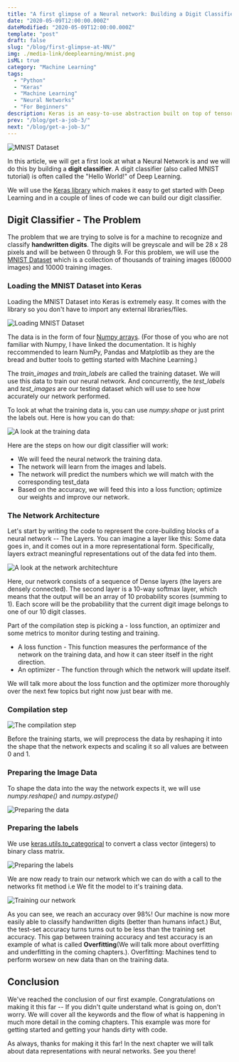 ```yaml
---
title: "A first glimpse of a Neural network: Building a Digit Classifier"
date: "2020-05-09T12:00:00.000Z"
dateModified: "2020-05-09T12:00:00.000Z"
template: "post"
draft: false
slug: "/blog/first-glimpse-at-NN/"
img: ./media-link/deeplearning/mnist.png
isML: true
category: "Machine Learning"
tags:
  - "Python"
  - "Keras"
  - "Machine Learning"
  - "Neural Networks"
  - "For Beginners"
description: Keras is an easy-to-use abstraction built on top of tensorflow. Let's use Keras to build our first "hello world" of Machine Learning - The Digit Classifier
prev: "/blog/get-a-job-3/"
next: "/blog/get-a-job-3/"
---
```

![MNIST Dataset](./media-link/deeplearning/mnist.png)

In this article, we will get a first look at what a Neural Network is and we will do this by building a **digit classifier**. A digit classifier (also called MNIST tutorial) is often called the "Hello World!" of Deep Learning.

 We will use the [Keras library](https://www.keras.io) which makes it easy to get started with Deep Learning and in a couple of lines of code we can build our digit classifier.

## Digit Classifier - The Problem

The problem that we are trying to solve is for a machine to recognize and classify **handwritten digits**. The digits will be greyscale and will be 28 x 28 pixels and will be between 0 through 9. For this problem, we will use the [MNIST Dataset]() which is a collection of thousands of training images (60000 images) and 10000 training images.

### Loading the MNIST Dataset into Keras

Loading the MNIST Dataset into Keras is extremely easy. It comes with the library so you don't have to import any external libraries/files. 

![Loading MNIST Dataset](./media-link/deeplearning/code_snippet/snippet1.svg)

The data is in the form of four [Numpy arrays](https://numpy.org/). (For those of you who are not familiar with Numpy, I have linked the documentation. It is highly reccommended to learn NumPy, Pandas and Matplotlib as they are the bread and butter tools to getting started with Machine Learning.)


The *train_images* and *train_labels* are called the training dataset. We will use this data to train our neural network. And concurrently, the *test_labels* and *test_images* are our testing dataset which will use to see how accurately our network performed.

To look at what the training data is, you can use *numpy.shape* or just print the labels out. Here is how you can do that:

![A look at the training data](./media-link/deeplearning/code_snippet/snippet21.svg)

Here are the steps on how our digit classifier will work:

* We will feed the neural network the training data.
* The network will learn from the images and labels.
* The network will predict the numbers which we will match with the corresponding test_data
* Based on the accuracy, we will feed this into a loss function; optimize our weights and improve our network.

### The Network Architecture

Let's start by writing the code to represent the core-building blocks of a neural network -- The Layers. You can imagine a layer like this: Some data goes in, and it comes out in a more representational form. Specifically, layers extract meaningful representations out of the data fed into them.

![A look at the network architechture](./media-link/deeplearning/code_snippet/snippet3.svg)

Here, our network consists of a sequence of Dense layers (the layers are densely connected). The second layer is a 10-way softmax layer, which means that the output will be an array of 10 probability scores (summing to 1). Each score will be the probabiliity that the current digit image belongs to one of our 10 digit classes.

Part of the compilation step is picking a - loss function, an optimizer and some metrics to monitor during testing and training.

- A loss function - This function measures the performance of the network on the training data, and how it can steer itself in the right direction.
- An optimizer - The function through which the network will update itself.

We will talk more about the loss function and the optimizer more thoroughly over the next few topics but right now just bear with me.

### Compilation step

![The compilation step](./media-link/deeplearning/code_snippet/snippet4.svg)

Before the training starts, we will preprocess the data by reshaping it into the shape that the network expects and scaling it so all values are between 0 and 1.

### Preparing the Image Data

To shape the data into the way the network expects it, we will use *numpy.reshape()* and *numpy.astype()*

![Preparing the data](./media-link/deeplearning/code_snippet/snippet5.svg)

### Preparing the labels

We use [keras.utils.to_categorical](https://keras.io/api/utils/python_utils/#to_categorical-function) to convert a class vector (integers) to binary class matrix.

![Preparing the labels](./media-link/deeplearning/code_snippet/snippet6.svg)

We are now ready to train our network which we can do with a call to the networks fit method i.e We fit the model to it's training data.

![Training our network](./media-link/deeplearning/code_snippet/snippet7.svg)

As you can see, we reach an accuracy over 98%! Our machine is now more easily able to classify handwritten digits (better than humans infact.) But, the test-set accuracy turns turns out to be less than the training set accuracy. This gap between training accuracy and test accuracy is an example of what is called **Overfitting**(We will talk more about overfitting and underfitting in the coming chapters.). Overfitting: Machines tend to perform worsew on new data than on the training data.

## Conclusion

We've reached the conclusion of our first example. Congratulations on making it this far -- If you didn't quite understand what is going on, don't worry. We will cover all the keywords and the flow of what is happening in much more detail in the coming chapters. This example was more for getting started and getting your hands dirty with code.

As always, thanks for making it this far! In the next chapter we will talk about data representations with neural networks. See you there!






